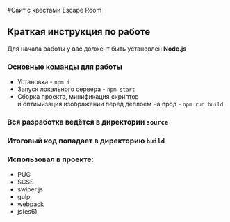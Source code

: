 #Сайт с квестами Escape Room

## Краткая инструкция по работе
Для начала работы у вас должент быть установлен **Node.js**

### Основные команды для работы
- Установка - `npm i`
- Запуск локального сервера - `npm start`
- Сборка проекта, минификация скриптов <br>
и оптимизация изображений перед деплоем на прод - `npm run build`


### Вся разработка ведётся в директории `source`
### Итоговый код попадает в директорию `build`


### Использовал в проекте:
  - PUG
  - SCSS
  - swiper.js
  - gulp
  - webpack
  - js(es6)
